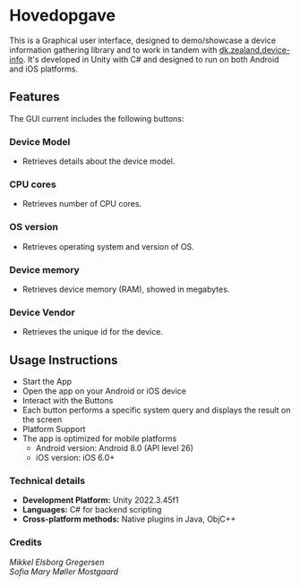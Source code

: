 # Hovedopgave
This is a Graphical user interface, designed to demo/showcase a device information gathering library and to work in tandem with [dk.zealand.device-info](https://github.com/Fuiakoi/dk.zealand.device-info.git). It's developed in Unity with C# and designed to run on both Android and iOS platforms.

## Features
The GUI current includes the following buttons:

### Device Model
- Retrieves details about the device model.

### CPU cores
- Retrieves number of CPU cores.

### OS version
- Retrieves operating system and version of OS.

### Device memory
- Retrieves device memory (RAM), showed in megabytes.

### Device Vendor
- Retrieves the unique id for the device.

## Usage Instructions
- Start the App
- Open the app on your Android or iOS device
- Interact with the Buttons
- Each button performs a specific system query and displays the result on the screen
- Platform Support
- The app is optimized for mobile platforms
    - Android version: Android 8.0 (API level 26)
    - iOS version: iOS 6.0+

### Technical details
- **Development Platform:** Unity 2022.3.45f1
- **Languages:** C# for backend scripting
- **Cross-platform methods:** Native plugins in Java, ObjC++

### Credits
*Mikkel Elsborg Gregersen*
<br>
*Sofia Mary Møller Mostgaard*
